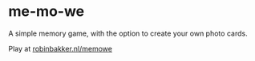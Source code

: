 # me-mo-we
A simple memory game, with the option to create your own photo cards.

Play at [robinbakker.nl/memowe](http://robinbakker.nl/memowe)